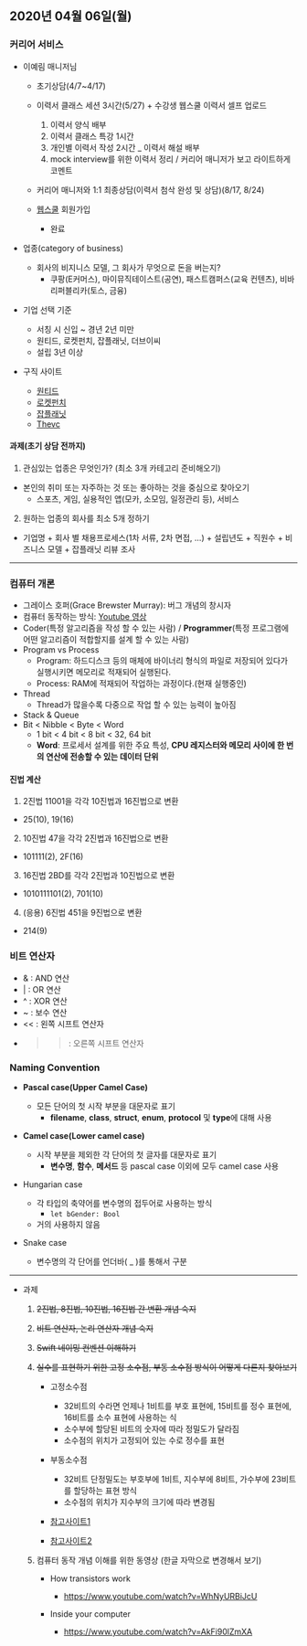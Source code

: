 
## 2020년 04월 06일(월)

### 커리어 서비스
- 이예림 매니저님
  * 초기상담(4/7~4/17)
  * 이력서 클래스 세션 3시간(5/27) + 수강생 웹스쿨 이력서 셀프 업로드
    1. 이력서 양식 배부
    2. 이력서 클래스 특강 1시간
    3. 개인별 이력서 작성 2시간 _ 이력서 해설 배부
    4. mock interview를 위한 이력서 정리 / 커리어 매니저가 보고 라이트하게 코멘트
  * 커리어 매니저와 1:1 최종상담(이력서 첨삭 완성 및 상담)(8/17, 8/24)
  
  * [웹스쿨](http://school.fastcampus.co.kr/) 회원가입
    + 완료
  
- 업종(category of business)
  * 회사의 비지니스 모델, 그 회사가 무엇으로 돈을 버는지?
    + 쿠팡(E커머스), 마이뮤직테이스트(공연), 패스트캠퍼스(교육 컨텐츠), 비바리퍼블리카(토스, 금융)

- 기업 선택 기준
  * 서칭 시 신입 ~ 경년 2년 미만
  * 원티드, 로켓펀치, 잡플래닛, 더브이씨
  * 설립 3년 이상
  
- 구직 사이트
  * [원티드](https://www.wanted.co.kr/newintro)
  * [로켓펀치](https://www.rocketpunch.com/)
  * [잡플래닛](https://www.jobplanet.co.kr/)
  * [Thevc](https://thevc.kr/)
  
#### 과제(초기 상담 전까지)
1. 관심있는 업종은 무엇인가? (최소 3개 카테고리 준비해오기)
  - 본인의 취미 또는 자주하는 것 또는 좋아하는 것을 중심으로 찾아오기
    + 스포츠, 게임, 실용적인 앱(모카, 소모임, 일정관리 등), 서비스
    
2. 원하는 업종의 회사를 최소 5개 정하기
  - 기업명 + 회사 별 채용프로세스(1차 서류, 2차 면접, ...) + 설립년도 + 직원수 + 비즈니스 모델 + 잡플래닛 리뷰 조사
  
  
  
***

### 컴퓨터 개론
* 그레이스 호퍼(Grace Brewster Murray): 버그 개념의 창시자
* 컴퓨터 동작하는 방식: [Youtube 영상](https://www.youtube.com/watch?v=cDA3_5982h8)
* Coder(특정 알고리즘을 작성 할 수 있는 사람) / **Programmer**(특정 프로그램에 어떤 알고리즘이 적합할지를 설계 할 수 있는 사람)
* Program vs Process
  - Program: 하드디스크 등의 매체에 바이너리 형식의 파일로 저장되어 있다가 실행시키면 메모리로 적재되어 실행된다.
  - Process: RAM에 적재되어 작업하는 과정이다.(현재 실행중인)
* Thread
  - Thread가 많을수록 다중으로 작업 할 수 있는 능력이 높아짐
* Stack & Queue
* Bit < Nibble < Byte < Word
  - 1 bit < 4 bit < 8 bit < 32, 64 bit
  - **Word**: 프로세서 설계를 위한 주요 특성, **CPU 레지스터와 메모리 사이에 한 번의 연산에 전송할 수 있는 데이터 단위**
  

#### 진법 계산
1. 2진법 11001을 각각 10진법과 16진법으로 변환
  - 25(10), 19(16)
2. 10진법 47을 각각 2진법과 16진법으로 변환
  - 101111(2), 2F(16)
3. 16진법 2BD를 각각 2진법과 10진법으로 변환
  - 1010111101(2), 701(10)
4. (응용) 6진법 451을 9진법으로 변환
  - 214(9)

### 비트 연산자
* & : AND 연산
* | : OR 연산
* ^ : XOR 연산
* ~ : 보수 연산
* << : 왼쪽 시프트 연산자
* >> : 오른쪽 시프트 연산자

### Naming Convention
* **Pascal case(Upper Camel Case)**
  - 모든 단어의 첫 시작 부분을 대문자로 표기
    + **filename**, **class**, **struct**, **enum**, **protocol** 및 **type**에 대해 사용
    
* **Camel case(Lower camel case)**
  - 시작 부분을 제외한 각 단어의 첫 글자를 대문자로 표기
    + **변수명**, **함수**, **메서드** 등 pascal case 이외에 모두 camel case 사용
    
* Hungarian case
  - 각 타입의 축약어를 변수명의 접두어로 사용하는 방식
    + ```let bGender: Bool```
  - 거의 사용하지 않음
  
* Snake case
  - 변수명의 각 단어를 언더바( _ )를 통해서 구분
    
***

* 과제
  1. ~~2진법, 8진법, 10진법, 16진법 간 변환 개념 숙지~~
  2. ~~비트 연산자, 논리 연산자 개념 숙지~~
  3. ~~Swift 네이밍 컨벤션 이해하기~~
  4. ~~실수를 표현하기 위한 고정 소수점, 부동 소수점 방식이 어떻게 다른지 찾아보기~~
     - 고정소수점
       + 32비트의 수라면 언제나 1비트를 부호 표현에, 15비트를 정수 표현에, 16비트를 소수 표현에 사용하는 식
       + 소수부에 할당된 비트의 숫자에 따라 정밀도가 달라짐
       + 소수점의 위치가 고정되어 있는 수로 정수를 표현
       
     - 부동소수점
       + 32비트 단정밀도는 부호부에 1비트, 지수부에 8비트, 가수부에 23비트를 할당하는 표현 방식
       + 소수점의 위치가 지수부의 크기에 따라 변경됨
       
     - [참고사이트1](http://blog.naver.com/PostView.nhn?blogId=k97b1114&logNo=140159438187)
     - [참고사이트2](http://tcpschool.com/cpp/cpp_datatype_floatingPointNumber)

  5. 컴퓨터 동작 개념 이해를 위한 동영상 (한글 자막으로 변경해서 보기)
     - How transistors work 
       - https://www.youtube.com/watch?v=WhNyURBiJcU

     - Inside your computer 
       - https://www.youtube.com/watch?v=AkFi90lZmXA
    
